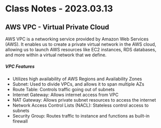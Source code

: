 # Class Notes - 2023.03.13

## AWS VPC - Virtual Private Cloud

AWS VPC is a networking service provided by Amazon Web Services (AWS). It enables us to create a private virtual network in the AWS cloud, allowing us to launch AWS resources like EC2 instances, RDS databases, and more within a virtual network that we define.

##### VPC Features
- Utilizes high availability of AWS Regions and Availability Zones
- Subnet: Used to divide VPCs, and allows it to span multiple AZs
- Route Table: Controls traffic going out of subnets
- Internet Gateway: Allows internet access from VPC
- NAT Gateway: Allows private subnet resources to access the internet
- Network Access Control Lists (NACL): Stateless control access to subnets
- Security Group: Routes traffic to instance and functions as built-in firewall
